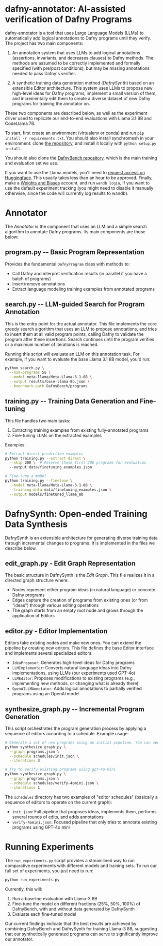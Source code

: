 # dafny-annotator: AI-assisted verification of Dafny Programs

dafny-annotator is a tool that uses Large Language Models (LLMs) to automatically add logical annotations to Dafny programs until they verify. The project has two main components:

1. An annotation system that uses LLMs to add logical annotations (assertions, invariants, and decreases clauses) to Dafny methods. The methods are assumed to be correctly implemented and formally specified (with pre/post conditions), but may be missing annotations needed to pass Dafny's verifier.

2. A synthetic training data generation method (*DafnySynth*) based on an extensible Editor architecture. This system uses LLMs to propose new high-level ideas for Dafny programs, implement a small version of them, and incrementally edit them to create a diverse dataset of new Dafny programs for training the annotator on.

These two components are described below, as well as the experiment driver used to replicate our end-to-end evaluations with Llama 3.1 8B and CodeLlama 7B.

To start, first create an environment (virtualenv or conda) and run `pip install -r requirements.txt`. You should also install synchromesh in your environment: clone [the repository](https://github.com/kanishkg/synchromesh/), and install it locally with `python setup.py install`.

You should also clone the [DafnyBench repository](https://github.com/ChloeL19/DafnyBench/), which is the main training and evaluation set we use.

If you want to use the Llama models, you'll need to [request access on Huggingface](https://huggingface.co/meta-llama/Llama-3.1-8B). This usually takes less than an hour to be approved. Finally, make a [Weights and Biases](https://wandb.ai/) account, and run `wandb login`, if you want to use the default experiment tracking (you might need to disable it manually otherwise, since the code will currently log results to wandb).

# Annotator

The *Annotator* is the component that uses an LLM and a simple search algorithm to annotate Dafny programs. Its main components are those below: 

## program.py -- Basic Program Representation

Provides the fundamental `DafnyProgram` class with methods to:
- Call Dafny and interpret verification results (in parallel if you have a batch of programs)
- Insert/remove annotations
- Extract language modeling training examples from annotated programs

## search.py -- LLM-guided Search for Program Annotation

This is the entry point for the actual annotator. This file implements the core greedy search algorithm that uses an LLM to propose annotations, and tries to insert them at all valid program points, calling Dafny to validate the program after these insertions. Search continues until the program verifies or a maximum number of iterations is reached.

Running this script will evaluate an LLM on this annotation task. For example, if you want to evaluate the base Llama 3.1 8B model, you'd run:

```bash
python search.py \
  --num-programs 50 \
  --model meta-llama/Meta-Llama-3.1-8B \
  --output results/base-llama-8b.json \
  --benchmark-path DafnyBench/programs
```

## training.py -- Training Data Generation and Fine-tuning

This file handles two main tasks:

1. Extracting training examples from existing fully-annotated programs
2. Fine-tuning LLMs on the extracted examples

Examples:

```bash
# Extract direct prediction examples
python training.py --extract-direct \
  --skip 200 \  # Reserve those first 200 programs for evaluation
  --output data/finetuning_examples.json

# Fine-tune a model
python training.py --finetune \
  --model meta-llama/Meta-Llama-3.1-8B \
  --training-data data/finetuning_examples.json \
  --output models/finetuned_llama_8b
```

# DafnySynth: Open-ended Training Data Synthesis

DafnySynth is an extensible architecture for generating diverse training data through incremental changes to programs. It is implemented in the files we describe below.

## edit_graph.py - Edit Graph Representation

The basic structure in DafnySynth is the *Edit Graph*. This file realizes it in a directed graph structure where:

- Nodes represent either program ideas (in natural language) or concrete Dafny programs
- Edges capture the creation of programs from existing ones (or from "ideas") through various editing operations
- The graph starts from an empty root node and grows through the application of Editors

## editor.py - Editor Implementation

Editors take existing nodes and make new ones. You can extend the pipeline by creating new editors. This file defines the base Editor interface and implements several specialized editors:

- `IdeaProposer`: Generates high-level ideas for Dafny programs
- `LLMImplementer`: Converts natural language ideas into Dafny implementations, using LLMs (our experiments used GPT-4o)
- `LLMEditor`: Proposes modifications to existing programs (e.g., implementing new methods, or changing what is already there)
- `OpenAILLMAnnotator`: Adds logical annotations to partially verified programs using an OpenAI model

## synthesize_graph.py -- Incremental Program Generation

This script orchestrates the program generation process by applying a sequence of editors according to a schedule. Example usage:

```bash
# Generate a set of new programs using an initial pipeline. You can open schedules/init.json to see what editors run in what order.
python synthesize_graph.py \
  --graph programs.json \
  --schedule schedules/init.json \
  --iterations 3

# Try to verify existing programs using gpt-4o-mini
python synthesize_graph.py \
  --graph programs.json \
  --schedule schedules/verify-4omini.json \
  --iterations 1
```

The `schedules` directory has two examples of "editor schedules" (basically a sequence of editors to operate on the current graph):
- `init.json`: Full pipeline that proposes ideas, implements them, performs several rounds of edits, and adds annotations
- `verify-4omini.json`: Focused pipeline that only tries to annotate existing programs using GPT-4o mini

# Running Experiments

The `run_experiments.py` script provides a streamlined way to run comparative experiments with different models and training sets. To run our full set of experiments, you just need to run:

```bash
python run_experiments.py
```

Currently, this will:
1. Run a baseline evaluation with Llama-3 8B
2. Fine-tune the model on different fractions (25%, 50%, 100%) of DafnyBench, with and without data generated by DafnySynth
3. Evaluate each fine-tuned model

Our current findings indicate that the best results are achieved by combining DafnyBench and DafnySynth for training Llama-3 8B, suggesting that our synthetically generated programs can serve to significantly improve our annotator.
